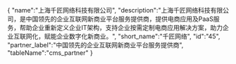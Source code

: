 {
	"name":"上海千匠网络科技有限公司",
	"description":"上海千匠网络科技有限公司，是中国领先的企业互联网新商业平台服务提供商，提供电商应用及PaaS服务，帮助企业重新定义企业IT架构，支持企业按需定制电商应用解决方案，助力企业互联网化，赋能企业数字化新商业。",
	"short_name":"千匠网络",
	"id":"45",
	"partner_label":"中国领先的企业互联网新商业平台服务提供商",
	"tableName":"cms_partner"
}